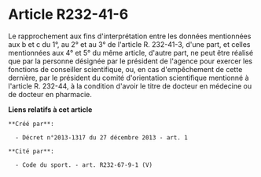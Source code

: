 # Article R232-41-6

Le rapprochement aux fins d'interprétation entre les données mentionnées aux b et c du 1°, au 2° et au 3° de l'article R.
232-41-3, d'une part, et celles mentionnées aux 4° et 5° du même article, d'autre part, ne peut être réalisé que par la
personne désignée par le président de l'agence pour exercer les fonctions de conseiller scientifique, ou, en cas
d'empêchement de cette dernière, par le président du comité d'orientation scientifique mentionné à l'article R. 232-44, à la
condition d'avoir le titre de docteur en médecine ou de docteur en pharmacie.

**Liens relatifs à cet article**

	**Créé par**:

	  - Décret n°2013-1317 du 27 décembre 2013 - art. 1

	**Cité par**:

	  - Code du sport. - art. R232-67-9-1 (V)
